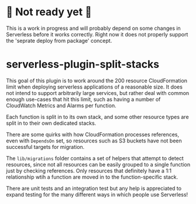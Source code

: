 # 🚨 Not ready yet 🚨

This is a work in progress and will probably depend on some changes in Serverless before it works correctly. Right now it does not properly support the 'seprate deploy from package' concept.

# serverless-plugin-split-stacks

This goal of this plugin is to work around the 200 resource CloudFormation limit when deploying serverless applications of a reasonable size. It does not intend to support arbitrarily large services, but rather deal with common enough use-cases that hit this limit, such as having a number of CloudWatch Metrics and Alarms per function.

Each function is split in to its own stack, and some other resource types are split in to their own dedicated stacks.

There are some quirks with how CloudFormation processes references, even with `DependsOn` set, so resources such as S3 buckets have not been successful targets for migration.

The `lib/migrations` folder contains a set of helpers that attempt to detect resources, since not all resources can be easily grouped to a single function just by checking references. Only resources that definitely have a 1:1 relationship wtih a function are moved in to the function-specific stack.

There are unit tests and an integration test but any help is appreciated to expand testing for the many different ways in which people use Serverless!
